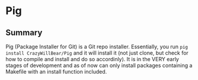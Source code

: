 # Pig

## Summary
Pig (Package Installer for Git) is a Git repo installer. Essentially, you run `pig install CrazyWillBear/Pig` and it will install it (not just clone, but check for how to compile and install and do so accordinly). It is in the VERY early stages of development and as of now can only install packages containing a Makefile with an install function included.
